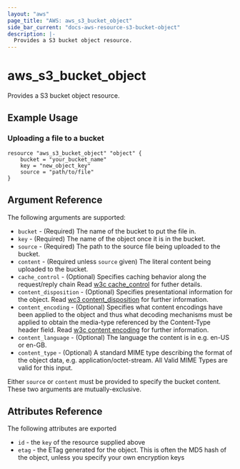 ```yaml
---
layout: "aws"
page_title: "AWS: aws_s3_bucket_object"
side_bar_current: "docs-aws-resource-s3-bucket-object"
description: |-
  Provides a S3 bucket object resource.
---
```


# aws\_s3\_bucket\_object

Provides a S3 bucket object resource.

## Example Usage

### Uploading a file to a bucket

```
resource "aws_s3_bucket_object" "object" {
	bucket = "your_bucket_name"
	key = "new_object_key"
	source = "path/to/file"
}
```

## Argument Reference

The following arguments are supported:

* `bucket` - (Required) The name of the bucket to put the file in.
* `key` - (Required) The name of the object once it is in the bucket.
* `source` - (Required) The path to the source file being uploaded to the bucket.
* `content` - (Required unless `source` given) The literal content being uploaded to the bucket.
* `cache_control` - (Optional) Specifies caching behavior along the request/reply chain Read [w3c cache_control](http://www.w3.org/Protocols/rfc2616/rfc2616-sec14.html#sec14.9) for futher details.
* `content_disposition` - (Optional) Specifies presentational information for the object. Read [wc3 content_disposition](http://www.w3.org/Protocols/rfc2616/rfc2616-sec19.html#sec19.5.1) for further information.
* `content_encoding` - (Optional) Specifies what content encodings have been applied to the object and thus what decoding mechanisms must be applied to obtain the media-type referenced by the Content-Type header field. Read [w3c content encoding](http://www.w3.org/Protocols/rfc2616/rfc2616-sec14.html#sec14.11) for further information.
* `content_language` - (Optional) The language the content is in e.g. en-US or en-GB.
* `content_type` - (Optional) A standard MIME type describing the format of the object data, e.g. application/octet-stream. All Valid MIME Types are valid for this input.

Either `source` or `content` must be provided to specify the bucket content.
These two arguments are mutually-exclusive.

## Attributes Reference

The following attributes are exported

* `id` - the `key` of the resource supplied above
* `etag` - the ETag generated for the object. This is often the MD5 hash of the
object, unless you specify your own encryption keys
